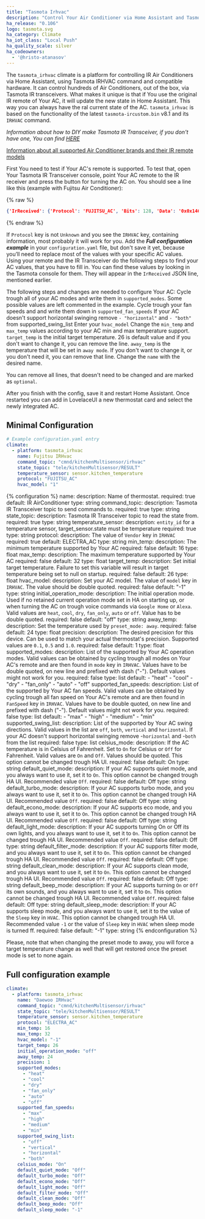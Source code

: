 ```yaml
---
title: "Tasmota Irhvac"
description: "Control Your Air Conditioner via Home Assistant and Tasmota IR Transceiver"
ha_release: "0.106"
logo: tasmota.svg
ha_category: Climate
ha_iot_class: "Local Push"
ha_quality_scale: silver
ha_codeowners:
  - '@hristo-atanasov'
---
```


The `tasmota_irhvac` climate is a platform for controlling IR Air Conditioners via Home Assistant, using Tasmota IRHVAC command and compatible hardware. It can control hundreds of Air Conditioners, out of the box, via Tasmota IR transceivers. What makes it unique is that if You use the original IR remote of Your AC, it will update the new state in Home Assistant. This way you can always have the ral current state of the AC. `tasmota_irhvac` is based on the functionality of the latest `tasmota-ircustom.bin` v8.1 and its `IRHVAC` command.

*Information about how to DIY make Tasmota IR Transceiver, if you don't have one, You can find [HERE](https://github.com/hristo-atanasov/Tasmota-IRHVAC)*

[Information about all supported Air Conditioner brands and their IR remote models](https://github.com/crankyoldgit/IRremoteESP8266/blob/924822216c49aec584e8e5b30200028a140e2aa9/SupportedProtocols.md)

First You need to test if Your AC's remote is supported.
To test that, open Your Tasmota IR Transceiver console, point Your AC remote to the IR receiver and press the button for turning the AC on. You should see a line like this (example with Fujitsu Air Conditioner):

{% raw %}

```json
{'IrReceived': {'Protocol': 'FUJITSU_AC', 'Bits': 128, 'Data': '0x0x1463001010FE09304013003008002025', 'Repeat': 0, 'IRHVAC': {'Vendor': 'FUJITSU_AC', 'Model': 1, 'Power': 'On', 'Mode': 'fan_only', 'Celsius': 'On', 'Temp': 20, 'FanSpeed': 'Auto', 'SwingV': 'Off', 'SwingH': 'Off', 'Quiet': 'Off', 'Turbo': 'Off', 'Econo': 'Off', 'Light': 'Off', 'Filter': 'Off', 'Clean': 'Off', 'Beep': 'Off', 'Sleep': -1}}}
```

{% endraw %}

If `Protocol` key is not `Unknown` and you see the `IRHVAC` key, containing information, most probably it will work for you.
Add the ***Full configuration example*** in your `configuration.yaml` file, but don't save it yet, because you’ll need to replace most of the values with your specific AC values. Using your remote and the IR Transceiver do the following steps to find your AC values, that you have to fill in. You can find these values by looking in the Tasmota console for them. They will appear in the `IrReceived` JSON line, mentioned earlier.

The following steps and changes are needed to configure Your AC:
Cycle trough all of your AC modes and write them in `supported_modes`. Some possible values are left commented in the example.
Cycle trough your fan speeds and and write them down in `supported_fan_speeds`
If your AC doesn't support horizontal swinging remove `- "horizontal"` and `- "both"` from supported_swing_list
Enter your `hvac_model`
Change the `min_temp` and `max_temp` values according to your AC min and max temperature support.
`target_temp` is the initial target temperature. 26 is default value and if you don't want to change it, you can remove the line.
`away_temp` is the temperature that will be set in `away mode`. If you don't want to change it, or you don't need it, you can remove that line.
Change the `name` with the desired name.

You can remove all lines, that doesn't need to be changed and are marked as `optional`.

After you finish with the config, save it and restart Home Assistant. Once restarted you can add in LovelaceUI a new thermostat card and select the newly integrated AC.

## Minimal Configuration

```yaml
# Example configuration.yaml entry
climate:
  - platform: tasmota_irhvac
    name: Fujitsu IRHvac
    command_topic: "cmnd/kitchenMultisensor/irhvac"
    state_topic: "tele/kitchenMultisensor/RESULT"
    temperature_sensor: sensor.kitchen_temperature
    protocol: "FUJITSU_AC"
    hvac_model: "1"
```

{% configuration %}
name:
  description: Name of thermostat.
  required: true
  default: IR AirConditioner
  type: string
command_topic:
  description: Tasmota IR Transceiver topic to send commands to.
  required: true
  type: string
state_topic:
  description: Tasmota IR Transceiver topic to read the state from.
  required: true
  type: string
temperature_sensor:
  description: `entity_id` for a temperature sensor, target_sensor.state must be temperature
  required: true
  type: string
protocol:
  description: The value of `Vendor` key in `IRHVAC`
  required: true
  default: ELECTRA_AC
  type: string
min_temp:
  description: The minimum temperature supported by Your AC
  required: false
  default: 16
  type: float
max_temp:
  description: The maximum temperature supported by Your AC
  required: false
  default: 32
  type: float
target_temp:
  description: Set initial target temperature. Failure to set this variable will result in target temperature being set to null on startup.
  required: false
  default: 26
  type: float
hvac_model:
  description: Set your AC model. The value of `model` key in `IRHVAC`. The value should be double quoted.
  required: false
  default: "-1"
  type: string
initial_operation_mode:
  description: The initial operation mode. Used if no retained current operation mode set in HA on starting up, or when turning the AC on trough voice commands via `Google Home` or `Alexa`. Valid values are `heat`, `cool`, `dry`, `fan_only`, `auto` or `off`. Value has to be double quoted.
  required: false
  default: "off"
  type: string
away_temp:
  description: Set the temperature used by `preset_mode: away`.
  required: false
  default: 24
  type: float
precision:
  description: The desired precision for this device. Can be used to match your actual thermostat's precision. Supported values are `0.1`, `0.5` and `1.0`.
  required: false
  default: 1
  type: float
supported_modes:
  description: List of the supported by Your AC operation modes. Valid values can be obtained by cycling trough all modes on Your AC's remote and are then found in `mode` key in `IRHVAC`. Values have to be double quoted, on new line and prefixed with dash ("-"). Default values might not work for you.
  required: false
  type: list
  default:
      - "heat"
      - "cool"
      - "dry"
      - "fan_only"
      - "auto"
      - "off"
supported_fan_speeds:
  description: List of the supported by Your AC fan speeds. Valid values can be obtained by cycling trough all fan speed on Your AC's remote and are then found in `FanSpeed` key in `IRHVAC`. Values have to be double quoted, on new line and prefixed with dash ("-"). Default values might not work for you.
  required: false
  type: list
  default:
      - "max"
      - "high"
      - "medium"
      - "min"
supported_swing_list:
  description: List of the supported by Your AC swing directions. Valid values in the list are `off`, `both`, `vertical` and `horizontal`. If your AC doesn't support horizontal swinging remove -`horizontal` and -`both` from the list
  required: false
  type: list
celsius_mode:
  description: If the AC temperature is in Celsius of Fahrenheit. Set to `On` for Celsius or `Off` for Fahrenheit. Valid values are `On` and `Off`. Values should be quoted. This option cannot be changed trough HA UI.
  required: false
  default: On
  type: string
default_quiet_mode:
  description: If your AC supports quiet mode, and you always want to use it, set it to `On`. This option cannot be changed trough HA UI. Recommended value `Off`.
  required: false
  default: Off
  type: string
default_turbo_mode:
  description: If your AC supports turbo mode, and you always want to use it, set it to `On`. This option cannot be changed trough HA UI. Recommended value `Off`.
  required: false
  default: Off
  type: string
default_econo_mode:
  description: If your AC supports eco mode, and you always want to use it, set it to `On`. This option cannot be changed trough HA UI. Recommended value `Off`.
  required: false
  default: Off
  type: string
default_light_mode:
  description: If your AC supports turning On or Off its own lights, and you always want to use it, set it to `On`. This option cannot be changed trough HA UI. Recommended value `Off`.
  required: false
  default: Off
  type: string
default_filter_mode:
  description: If your AC supports filter mode, and you always want to use it, set it to `On`. This option cannot be changed trough HA UI. Recommended value `Off`.
  required: false
  default: Off
  type: string
default_clean_mode:
  description: If your AC supports clean mode, and you always want to use it, set it to `On`. This option cannot be changed trough HA UI. Recommended value `Off`.
  required: false
  default: Off
  type: string
default_beep_mode:
  description: If your AC supports turning `On` or `Off` its own sounds, and you always want to use it, set it to `On`. This option cannot be changed trough HA UI. Recommended value `Off`.
  required: false
  default: Off
  type: string
default_sleep_mode:
  description: If your AC supports sleep mode, and you always want to use it, set it to the value of the `Sleep` key in `HVAC`. This option cannot be changed trough HA UI. Recommended value `-1` or the value of `Sleep` key in `HVAC` when sleep mode is turned ff.
  required: false
  default: "-1"
  type: string
{% endconfiguration %}

Please, note that when changing the preset mode to away, you will force a target temperature change as well that will get restored once the preset mode is set to none again.

## Full configuration example

```yaml
climate:
  - platform: tasmota_irhvac
    name: "Daewoo IRHvac"
    command_topic: "cmnd/kitchenMultisensor/irhvac"
    state_topic: "tele/kitchenMultisensor/RESULT"
    temperature_sensor: sensor.kitchen_temperature
    protocol: "ELECTRA_AC"
    min_temp: 16
    max_temp: 32
    hvac_model: "-1"
    target_temp: 26
    initial_operation_mode: "off"
    away_temp: 24
    precision: 1
    supported_modes:
      - "heat"
      - "cool"
      - "dry"
      - "fan_only"
      - "auto"
      - "off"
    supported_fan_speeds:
      - "max"
      - "high"
      - "medium"
      - "min"
    supported_swing_list:
      - "off"
      - "vertical"
      - "horizontal"
      - "both"
    celsius_mode: "On"
    default_quiet_mode: "Off"
    default_turbo_mode: "Off"
    default_econo_mode: "Off"
    default_light_mode: "Off"
    default_filter_mode: "Off"
    default_clean_mode: "Off"
    default_beep_mode: "Off"
    default_sleep_mode: "-1"
```
